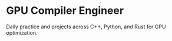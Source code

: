 # GPU Compiler Engineer

Daily practice and projects across C++, Python, and Rust for GPU optimization.
